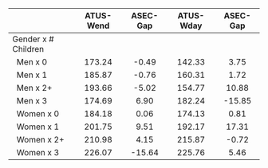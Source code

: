 
|                      |    ATUS-Wend |     ASEC-Gap |    ATUS-Wday |     ASEC-Gap |
| -------------------- | :----------: | :----------: | :----------: | :----------: |
| Gender x # Children  |              |              |              |              |
| &nbsp;&nbsp;Men x 0  |       173.24 |        -0.49 |       142.33 |         3.75 |
| &nbsp;&nbsp;Men x 1  |       185.87 |        -0.76 |       160.31 |         1.72 |
| &nbsp;&nbsp;Men x 2+ |       193.66 |        -5.02 |       154.77 |        10.88 |
| &nbsp;&nbsp;Men x 3  |       174.69 |         6.90 |       182.24 |       -15.85 |
| &nbsp;&nbsp;Women x 0 |       184.18 |         0.06 |       174.13 |         0.81 |
| &nbsp;&nbsp;Women x 1 |       201.75 |         9.51 |       192.17 |        17.31 |
| &nbsp;&nbsp;Women x 2+ |       210.98 |         4.15 |       215.87 |        -0.72 |
| &nbsp;&nbsp;Women x 3 |       226.07 |       -15.64 |       225.76 |         5.46 |

